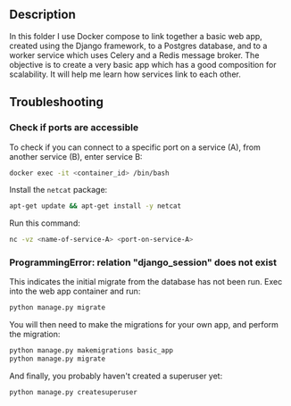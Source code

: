 ## Description

In this folder I use Docker compose to link together a basic web app, created using the Django framework, to a Postgres database,
and to a worker service which uses Celery and a Redis message broker. The objective is to create a very basic app which has a
good composition for scalability. It will help me learn how services link to each other.

## Troubleshooting

### Check if ports are accessible

To check if you can connect to a specific port on a service (A), from another service (B), enter service B:

```sh
docker exec -it <container_id> /bin/bash
```

Install the `netcat` package:

```sh
apt-get update && apt-get install -y netcat
```

Run this command:

```sh
nc -vz <name-of-service-A> <port-on-service-A>
```

### ProgrammingError: relation "django_session" does not exist

This indicates the initial migrate from the database has not been run. Exec into the web app container and run:

```sh
python manage.py migrate
```

You will then need to make the migrations for your own app, and perform the migration:

```sh
python manage.py makemigrations basic_app
python manage.py migrate
```

And finally, you probably haven't created a superuser yet:

```sh
python manage.py createsuperuser
```

